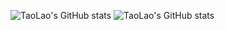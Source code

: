 ![TaoLao's GitHub stats](https://github-readme-stats.vercel.app/api?username=ber0l&hide=contribs,prs)
![TaoLao's GitHub stats](https://github-readme-stats.vercel.app/api?username=ber0l&show_icons=true)

